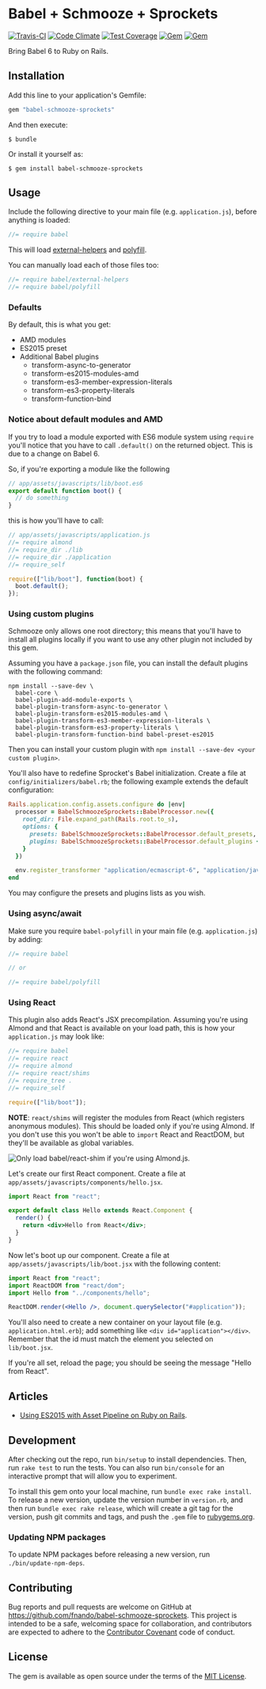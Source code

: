 # Babel + Schmooze + Sprockets

[![Travis-CI](https://travis-ci.org/fnando/babel-schmooze-sprockets.png)](https://travis-ci.org/fnando/babel-schmooze-sprockets)
[![Code Climate](https://codeclimate.com/github/fnando/babel-schmooze-sprockets/badges/gpa.svg)](https://codeclimate.com/github/fnando/babel-schmooze-sprockets)
[![Test Coverage](https://codeclimate.com/github/fnando/babel-schmooze-sprockets/badges/coverage.svg)](https://codeclimate.com/github/fnando/babel-schmooze-sprockets/coverage)
[![Gem](https://img.shields.io/gem/v/babel-schmooze-sprockets.svg)](https://rubygems.org/gems/babel-schmooze-sprockets)
[![Gem](https://img.shields.io/gem/dt/babel-schmooze-sprockets.svg)](https://rubygems.org/gems/babel-schmooze-sprockets)

Bring Babel 6 to Ruby on Rails.

## Installation

Add this line to your application's Gemfile:

```ruby
gem "babel-schmooze-sprockets"
```

And then execute:

    $ bundle

Or install it yourself as:

    $ gem install babel-schmooze-sprockets

## Usage

Include the following directive to your main file (e.g. `application.js`), before anything is loaded:

```js
//= require babel
```

This will load [external-helpers](http://babeljs.io/docs/plugins/external-helpers/) and [polyfill](http://babeljs.io/docs/usage/polyfill/).

You can manually load each of those files too:

```js
//= require babel/external-helpers
//= require babel/polyfill
```

### Defaults

By default, this is what you get:

- AMD modules
- ES2015 preset
- Additional Babel plugins
  - transform-async-to-generator
  - transform-es2015-modules-amd
  - transform-es3-member-expression-literals
  - transform-es3-property-literals
  - transform-function-bind

### Notice about default modules and AMD

If you try to load a module exported with ES6 module system using `require` you'll notice that you have to call `.default()` on the returned object. This is due to a change on Babel 6.

So, if you're exporting a module like the following

```js
// app/assets/javascripts/lib/boot.es6
export default function boot() {
  // do something
}
```

this is how you'll have to call:

```js
// app/assets/javascripts/application.js
//= require almond
//= require_dir ./lib
//= require_dir ./application
//= require_self

require(["lib/boot"], function(boot) {
  boot.default();
});
```

### Using custom plugins

Schmooze only allows one root directory; this means that you'll have to install all plugins locally if you want to use any other plugin not included by this gem.

Assuming you have a `package.json` file, you can install the default plugins with the following command:

```
npm install --save-dev \
  babel-core \
  babel-plugin-add-module-exports \
  babel-plugin-transform-async-to-generator \
  babel-plugin-transform-es2015-modules-amd \
  babel-plugin-transform-es3-member-expression-literals \
  babel-plugin-transform-es3-property-literals \
  babel-plugin-transform-function-bind babel-preset-es2015
```

Then you can install your custom plugin with `npm install --save-dev <your custom plugin>`.

You'll also have to redefine Sprocket's Babel initialization. Create a file at `config/initializers/babel.rb`; the following example extends the default configuration:

```ruby
Rails.application.config.assets.configure do |env|
  processor = BabelSchmoozeSprockets::BabelProcessor.new({
    root_dir: File.expand_path(Rails.root.to_s),
    options: {
      presets: BabelSchmoozeSprockets::BabelProcessor.default_presets,
      plugins: BabelSchmoozeSprockets::BabelProcessor.default_plugins + ["your-custom-plugin"]
    }
  })

  env.register_transformer "application/ecmascript-6", "application/javascript", processor
end
```

You may configure the presets and plugins lists as you wish.

### Using async/await

Make sure you require `babel-polyfill` in your main file (e.g. `application.js`) by adding:

```js
//= require babel

// or

//= require babel/polyfill
```

### Using React

This plugin also adds React's JSX precompilation. Assuming you're using Almond and that React is available on your load path, this is how your `application.js` may look like:

```js
//= require babel
//= require react
//= require almond
//= require react/shims
//= require_tree .
//= require_self

require(["lib/boot"]);
```

**NOTE**: `react/shims` will register the modules from React (which registers anonymous modules). This should be loaded only if you're using Almond. If you don't use this you won't be able to `import` React and ReactDOM, but they'll be available as global variables.

![Only load `babel/react-shim` if you're using Almond.js.](http://messages.hellobits.com/warning.svg?message=Only%20load%20%60react%2Fshims%60%20if%20you're%20using%20Almond.js.)

Let's create our first React component. Create a file at `app/assets/javascripts/components/hello.jsx`.

```jsx
import React from "react";

export default class Hello extends React.Component {
  render() {
    return <div>Hello from React</div>;
  }
}
```

Now let's boot up our component. Create a file at `app/assets/javascripts/lib/boot.jsx` with the following content:

```jsx
import React from "react";
import ReactDOM from "react/dom";
import Hello from "../components/hello";

ReactDOM.render(<Hello />, document.querySelector("#application"));
```

You'll also need to create a new container on your layout file (e.g. `application.html.erb`); add something like `<div id="application"></div>`. Remember that the id must match the element you selected on `lib/boot.jsx`.

If you're all set, reload the page; you should be seeing the message "Hello from React".

## Articles

- [Using ES2015 with Asset Pipeline on Ruby on Rails](http://nandovieira.com/using-es2015-with-asset-pipeline-on-ruby-on-rails).

## Development

After checking out the repo, run `bin/setup` to install dependencies. Then, run `rake test` to run the tests. You can also run `bin/console` for an interactive prompt that will allow you to experiment.

To install this gem onto your local machine, run `bundle exec rake install`. To release a new version, update the version number in `version.rb`, and then run `bundle exec rake release`, which will create a git tag for the version, push git commits and tags, and push the `.gem` file to [rubygems.org](https://rubygems.org).

### Updating NPM packages

To update NPM packages before releasing a new version, run `./bin/update-npm-deps`.

## Contributing

Bug reports and pull requests are welcome on GitHub at https://github.com/fnando/babel-schmooze-sprockets. This project is intended to be a safe, welcoming space for collaboration, and contributors are expected to adhere to the [Contributor Covenant](http://contributor-covenant.org) code of conduct.

## License

The gem is available as open source under the terms of the [MIT License](http://opensource.org/licenses/MIT).
